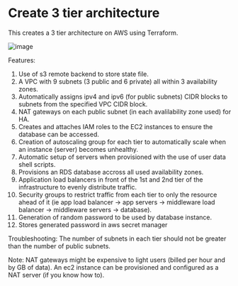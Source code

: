 # Create 3 tier architecture

This creates a 3 tier architecture on AWS using Terraform.

![image](https://user-images.githubusercontent.com/35563797/201526460-ceaf1b55-63bc-4d57-b9b6-a19a774b39c5.png)

Features:

1)  Use of s3 remote backend to store state file.
2)  A VPC with 9 subnets (3 public and 6 private) all within 3 availability zones.
3)  Automatically assigns ipv4 and ipv6 (for public subnets) CIDR blocks to subnets from the specified VPC CIDR block.
3)  NAT gateways on each public subnet (in each avalilability zone used) for HA.
4)  Creates and attaches IAM roles to the EC2 instances to ensure the database can be accessed.
5)  Creation of autoscaling group for each tier to automatically scale when an instance (server) becomes unhealthy.
6)  Automatic setup of servers when provisioned with the use of user data shell scripts.
7)  Provisions an RDS database accross all used availability zones.
8)  Application load balancers in front of the 1st and 2nd tier of the infrastructure to evenly distribute traffic.
9)  Security groups to restrict traffic from each tier to only the resource ahead of it (ie app load balancer -> app servers -> middleware load balancer -> middleware servers -> database).
10) Generation of random password to be used by database instance.
11) Stores generated password in aws secret manager

Troubleshooting: The number of subnets in each tier should not be greater than the number of public subnets. 

Note: NAT gateways might be expensive to light users (billed per hour and by GB of data). An ec2 instance can be provisioned and configured as a NAT server (if you know how to).


